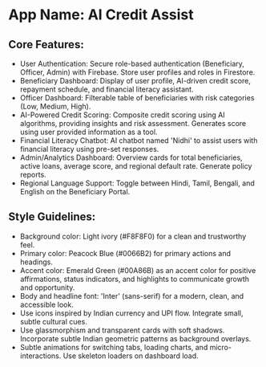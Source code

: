 # **App Name**: AI Credit Assist

## Core Features:

- User Authentication: Secure role-based authentication (Beneficiary, Officer, Admin) with Firebase. Store user profiles and roles in Firestore.
- Beneficiary Dashboard: Display of user profile, AI-driven credit score, repayment schedule, and financial literacy assistant.
- Officer Dashboard: Filterable table of beneficiaries with risk categories (Low, Medium, High).
- AI-Powered Credit Scoring: Composite credit scoring using AI algorithms, providing insights and risk assessment. Generates score using user provided information as a tool.
- Financial Literacy Chatbot: AI chatbot named 'Nidhi' to assist users with financial literacy using pre-set responses.
- Admin/Analytics Dashboard: Overview cards for total beneficiaries, active loans, average score, and regional default rate. Generate policy reports.
- Regional Language Support: Toggle between Hindi, Tamil, Bengali, and English on the Beneficiary Portal.

## Style Guidelines:

- Background color: Light ivory (#F8F8F0) for a clean and trustworthy feel.
- Primary color: Peacock Blue (#0066B2) for primary actions and headings.
- Accent color: Emerald Green (#00A86B) as an accent color for positive affirmations, status indicators, and highlights to communicate growth and opportunity.
- Body and headline font: 'Inter' (sans-serif) for a modern, clean, and accessible look.
- Use icons inspired by Indian currency and UPI flow. Integrate small, subtle cultural cues.
- Use glassmorphism and transparent cards with soft shadows. Incorporate subtle Indian geometric patterns as background overlays.
- Subtle animations for switching tabs, loading charts, and micro-interactions. Use skeleton loaders on dashboard load.